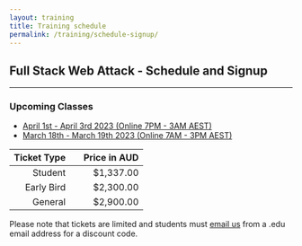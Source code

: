 ```yaml
---
layout: training
title: Training schedule
permalink: /training/schedule-signup/
---
```


## Full Stack Web Attack - Schedule and Signup

---

### Upcoming Classes

- [April 1st - April 3rd 2023 (Online 7PM - 3AM AEST)](https://events.eventzilla.net/e/full-stack-web-attack-java-2138599658)
- [March 18th - March 19th 2023 (Online 7AM - 3PM AEST)](https://events.eventzilla.net/e/full-stack-web-attack-java-2138599975)

| Ticket Type |   | Price in AUD |
|------------:|:-:|-------------:|
|     Student |   |    $1,337.00 |
|  Early Bird |   |    $2,300.00 |
|     General |   |    $2,900.00 |

Please note that tickets are limited and students must [email us](mailto:training@srcincite.io) from a .edu email address for a discount code.
